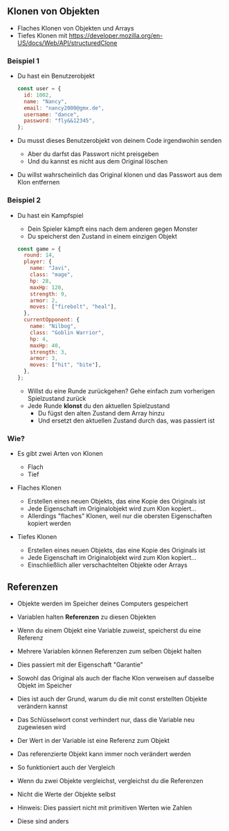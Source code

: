 ## Klonen von Objekten

- Flaches Klonen von Objekten und Arrays
- Tiefes Klonen mit https://developer.mozilla.org/en-US/docs/Web/API/structuredClone

### Beispiel 1

- Du hast ein Benutzerobjekt

  ```js
  const user = {
    id: 1002,
    name: "Nancy",
    email: "nancy2000@gmx.de",
    username: "dance",
    password: "fly&&12345",
  };
  ```

- Du musst dieses Benutzerobjekt von deinem Code irgendwohin senden

  - Aber du darfst das Passwort nicht preisgeben
  - Und du kannst es nicht aus dem Original löschen

- Du willst wahrscheinlich das Original klonen und das Passwort aus dem Klon entfernen

### Beispiel 2

- Du hast ein Kampfspiel

  - Dein Spieler kämpft eins nach dem anderen gegen Monster
  - Du speicherst den Zustand in einem einzigen Objekt

  ```js
  const game = {
    round: 14,
    player: {
      name: "Javi",
      class: "mage",
      hp: 28,
      maxHp: 120,
      strength: 9,
      armor: 2,
      moves: ["firebolt", "heal"],
    },
    currentOpponent: {
      name: "Nilbog",
      class: "Goblin Warrior",
      hp: 4,
      maxHp: 40,
      strength: 3,
      armor: 3,
      moves: ["hit", "bite"],
    },
  };
  ```

  - Willst du eine Runde zurückgehen? Gehe einfach zum vorherigen Spielzustand zurück
  - Jede Runde **klonst** du den aktuellen Spielzustand
    - Du fügst den alten Zustand dem Array hinzu
    - Und ersetzt den aktuellen Zustand durch das, was passiert ist

### Wie?

- Es gibt zwei Arten von Klonen

  - Flach
  - Tief

- Flaches Klonen

  - Erstellen eines neuen Objekts, das eine Kopie des Originals ist
  - Jede Eigenschaft im Originalobjekt wird zum Klon kopiert...
  - Allerdings "flaches" Klonen, weil nur die obersten Eigenschaften kopiert werden

- Tiefes Klonen

  - Erstellen eines neuen Objekts, das eine Kopie des Originals ist
  - Jede Eigenschaft im Originalobjekt wird zum Klon kopiert...
  - Einschließlich aller verschachtelten Objekte oder Arrays

## Referenzen

- Objekte werden im Speicher deines Computers gespeichert
- Variablen halten **Referenzen** zu diesen Objekten

- Wenn du einem Objekt eine Variable zuweist, speicherst du eine Referenz
- Mehrere Variablen können Referenzen zum selben Objekt halten

- Dies passiert mit der Eigenschaft "Garantie"
- Sowohl das Original als auch der flache Klon verweisen auf dasselbe Objekt im Speicher

- Dies ist auch der Grund, warum du die mit const erstellten Objekte verändern kannst
- Das Schlüsselwort const verhindert nur, dass die Variable neu zugewiesen wird
- Der Wert in der Variable ist eine Referenz zum Objekt
- Das referenzierte Objekt kann immer noch verändert werden

- So funktioniert auch der Vergleich
- Wenn du zwei Objekte vergleichst, vergleichst du die Referenzen
- Nicht die Werte der Objekte selbst

- Hinweis: Dies passiert nicht mit primitiven Werten wie Zahlen
- Diese sind anders
